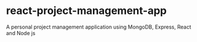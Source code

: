 # react-project-management-app

A personal project management application using MongoDB, Express, React and Node js
